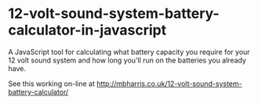 # 12-volt-sound-system-battery-calculator-in-javascript
A JavaScript tool for calculating what battery capacity you require for your 12 volt sound system and how long you'll run on the batteries you already have.

See this working on-line at http://mbharris.co.uk/12-volt-sound-system-battery-calculator/
